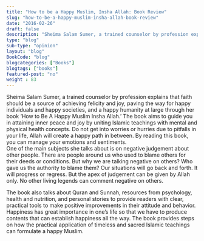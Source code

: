 ```yaml
--- 
title: "How to be a Happy Muslim, Insha Allah: Book Review" 
slug: "how-to-be-a-happy-muslim-insha-allah-book-review"
date: "2016-02-26" 
draft: false 
description: "Sheima Salam Sumer, a trained counselor by profession explains that faith should be a source of achieving felicity and joy, paving the way for happy individuals and happy societies." 
type: "blog"
sub-type: "opinion" 
layout: "blog" 
BookCode: "blog"
blogcategories: ["Books"]
blogtags: ["books"]
featured-post: "no"
weight : 83
---  
```

 Sheima Salam Sumer, a trained counselor by profession explains that faith should be a source of achieving felicity and joy, paving the way for happy individuals and happy societies, and a happy humanity at large through her book ‘How to Be A Happy Muslim Insha Allah.’ The book aims to guide you in attaining inner peace and joy by uniting Islamic teachings with mental and physical health concepts. Do not get into worries or hurries due to pitfalls in your life, Allah will create a happy path in between. By reading this book, you can manage your emotions and sentiments.<br />
One of the main subjects she talks about is on negative judgement about other people. There are people around us who used to blame others for their deeds or conditions. But why we are talking negative on others? Who gave us the authority to blame them? Our situations will go back and forth. It will progress or regress. But the apex of judgement can be given by Allah only. No other living legends can comment negative on others.

The book also talks about Quran and Sunnah, resources from psychology, health and nutrition, and personal stories to provide readers with clear, practical tools to make positive improvements in their attitude and behavior. Happiness has great importance in one’s life so that we have to produce contents that can establish happiness all the way. The book provides steps on how the practical application of timeless and sacred Islamic teachings can formulate a happy Muslim.